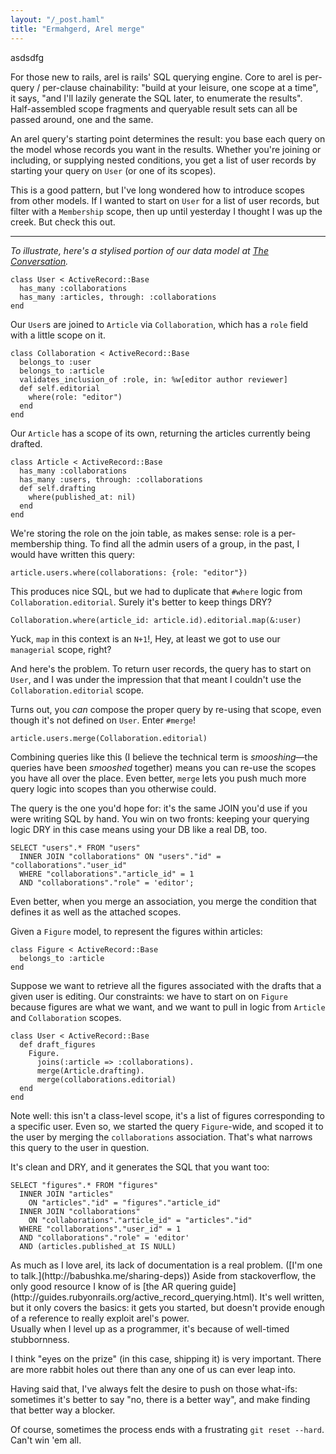```yaml
---
layout: "/_post.haml"
title: "Ermahgerd, Arel merge"
---
```


asdsdfg

<aside>
For those new to rails, arel is rails' SQL querying engine. Core to arel is per-query / per-clause chainability: "build at your leisure, one scope at a time", it says, "and I'll lazily generate the SQL later, to enumerate the results". Half-assembled scope fragments and queryable result sets can all be passed around, one and the same.
</aside>

An arel query's starting point determines the result: you base each query on the model whose records you want in the results. Whether you're joining or including, or supplying nested conditions, you get a list of user records by starting your query on `User` (or one of its scopes).

This is a good pattern, but I've long wondered how to introduce scopes from other models. If I wanted to start on `User` for a list of user records, but filter with a `Membership` scope, then up until yesterday I thought I was up the creek. But check this out.

---

_To illustrate, here's a stylised portion of our data model at [The Conversation](http://theconversation.edu.au)._

    class User < ActiveRecord::Base
      has_many :collaborations
      has_many :articles, through: :collaborations
    end

Our `User`s are joined to `Article` via `Collaboration`, which has a `role` field with a little scope on it.

    class Collaboration < ActiveRecord::Base
      belongs_to :user
      belongs_to :article
      validates_inclusion_of :role, in: %w[editor author reviewer]
      def self.editorial
        where(role: "editor")
      end
    end

Our `Article` has a scope of its own, returning the articles currently being drafted.

    class Article < ActiveRecord::Base
      has_many :collaborations
      has_many :users, through: :collaborations
      def self.drafting
        where(published_at: nil)
      end
    end

We're storing the role on the join table, as makes sense: role is a per-membership thing. To find all the admin users of a group, in the past, I would have written this query:

    article.users.where(collaborations: {role: "editor"})

This produces nice SQL, but we had to duplicate that `#where` logic from `Collaboration.editorial`. Surely it's better to keep things DRY?

    Collaboration.where(article_id: article.id).editorial.map(&:user)

Yuck, `map` in this context is an `N+1`!, Hey, at least we got to use our `managerial` scope, right?

And here's the problem. To return user records, the query has to start on `User`, and I was under the impression that that meant I couldn't use the `Collaboration.editorial` scope.

Turns out, you _can_ compose the proper query by re-using that scope, even though it's not defined on `User`. Enter `#merge`!

    article.users.merge(Collaboration.editorial)

Combining queries like this (I believe the technical term is _smooshing_&mdash;the queries have been _smooshed_ together) means you can re-use the scopes you have all over the place. Even better, `merge` lets you push much more query logic into scopes than you otherwise could.

The query is the one you'd hope for: it's the same JOIN you'd use if you were writing SQL by hand. You win on two fronts: keeping your querying logic DRY in this case means using your DB like a real DB, too.

    SELECT "users".* FROM "users"
      INNER JOIN "collaborations" ON "users"."id" = "collaborations"."user_id"
      WHERE "collaborations"."article_id" = 1
      AND "collaborations"."role" = 'editor';

Even better, when you merge an association, you merge the condition that defines it as well as the attached scopes.

Given a `Figure` model, to represent the figures within articles:

    class Figure < ActiveRecord::Base
      belongs_to :article
    end

Suppose we want to retrieve all the figures associated with the drafts that a given user is editing. Our constraints: we have to start on on `Figure` because figures are what we want, and we want to pull in logic from `Article` and `Collaboration` scopes. 

    class User < ActiveRecord::Base
      def draft_figures
        Figure.
          joins(:article => :collaborations).
          merge(Article.drafting).
          merge(collaborations.editorial)
      end
    end

Note well: this isn't a class-level scope, it's a list of figures corresponding to a specific user. Even so, we started the query `Figure`-wide, and scoped it to the user by merging the `collaborations` association. That's what narrows this query to the user in question.

It's clean and DRY, and it generates the SQL that you want too:

    SELECT "figures".* FROM "figures"
      INNER JOIN "articles"
        ON "articles"."id" = "figures"."article_id"
      INNER JOIN "collaborations"
        ON "collaborations"."article_id" = "articles"."id"
      WHERE "collaborations"."user_id" = 1
      AND "collaborations"."role" = 'editor'
      AND (articles.published_at IS NULL)



<aside>
As much as I love arel, its lack of documentation is a real problem. ([I'm one to talk.](http://babushka.me/sharing-deps)) Aside from stackoverflow, the only good resource I know of is [the AR quering guide](http://guides.rubyonrails.org/active_record_querying.html). It's well written, but it only covers the basics: it gets you started, but doesn't provide enough of a reference to really exploit arel's power.
</aside>

<aside>
Usually when I level up as a programmer, it's because of well-timed stubbornness.

I think "eyes on the prize" (in this case, shipping it) is very important. There are more rabbit holes out there than any one of us can ever leap into.

Having said that, I've always felt the desire to push on those what-ifs: sometimes it's better to say "no, there is a better way", and make finding that better way a blocker.

Of course, sometimes the process ends with a frustrating `git reset --hard`. Can't win 'em all.
</aside>
